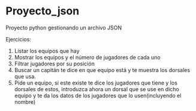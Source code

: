 # Proyecto_json
Proyecto python gestionando un archivo JSON

Ejercicios:
1. Listar los equipos que hay
2. Mostrar los equipos y el número de jugadores de cada uno
3. Filtrar jugadores por su posición
4. Buscar un capitán te dice en que equipo está y te muestra los dorsales que usa.
5. Pide un equipo, si este existe te dice los jugadores que tiene y los dorsales de estos, introduzca ahora un dorsal que se use en dicho equipo y te da los datos de los jugadores que lo usen(incluyendo el nombre)
